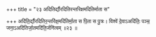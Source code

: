 +++
title = "२३ अदितिर्द्यौरदितिरन्तरिक्षमदितिर्माता स"

+++
अदि॑ति॒र्द्यौरदितिर॒न्तरि॑क्ष॒मदि॑तिर्मा॒ता स पि॒ता स पु॒त्रः। विश्वे॑ दे॒वाऽअदि॑तिः॒ पञ्च॒ जना॒ऽअदि॑तिर्जा॒तमदि॑ति॒र्जनि॑त्वम् ॥२३ ॥